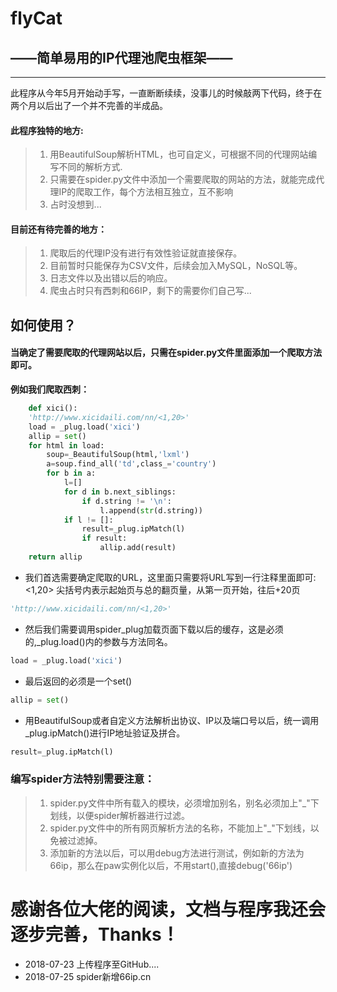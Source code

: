 # flyCat
## ——简单易用的IP代理池爬虫框架——
---
此程序从今年5月开始动手写，一直断断续续，没事儿的时候敲两下代码，终于在两个月以后出了一个并不完善的半成品。
#### 此程序独特的地方:
> 1. 用BeautifulSoup解析HTML，也可自定义，可根据不同的代理网站编写不同的解析方式.
 > 2. 只需要在spider.py文件中添加一个需要爬取的网站的方法，就能完成代理IP的爬取工作，每个方法相互独立，互不影响
 > 3. 占时没想到...
#### 目前还有待完善的地方：
> 1. 爬取后的代理IP没有进行有效性验证就直接保存。
> 2. 目前暂时只能保存为CSV文件，后续会加入MySQL，NoSQL等。
> 3. 日志文件以及出错以后的响应。
> 4. 爬虫占时只有西刺和66IP，剩下的需要你们自己写...
## 如何使用？
#### 当确定了需要爬取的代理网站以后，只需在spider.py文件里面添加一个爬取方法即可。
**例如我们爬取西刺：**
```python
    def xici():
    'http://www.xicidaili.com/nn/<1,20>'
    load = _plug.load('xici')
    allip = set()
    for html in load:  
        soup=_BeautifulSoup(html,'lxml')
        a=soup.find_all('td',class_='country')
        for b in a:
            l=[]
            for d in b.next_siblings:
                if d.string != '\n':
                    l.append(str(d.string))
            if l != []:
                result=_plug.ipMatch(l)
                if result:
                    allip.add(result)
    return allip
```
- 我们首选需要确定爬取的URL，这里面只需要将URL写到一行注释里面即可:
<1,20> 尖括号内表示起始页与总的翻页量，从第一页开始，往后+20页
```python
'http://www.xicidaili.com/nn/<1,20>'
```
- 然后我们需要调用spider_plug加载页面下载以后的缓存，这是必须的,_plug.load()内的参数与方法同名。
```python
load = _plug.load('xici')
```
- 最后返回的必须是一个set()
```python
allip = set()
```
- 用BeautifulSoup或者自定义方法解析出协议、IP以及端口号以后，统一调用_plug.ipMatch()进行IP地址验证及拼合。
```python
result=_plug.ipMatch(l)
```
### 编写spider方法特别需要注意：
> 1. spider.py文件中所有载入的模块，必须增加别名，别名必须加上"_"下划线，以便spider解析器进行过滤。
> 2. spider.py文件中的所有网页解析方法的名称，不能加上"_"下划线，以免被过滤掉。
> 3. 添加新的方法以后，可以用debug方法进行测试，例如新的方法为66ip，那么在paw实例化以后，不用start(),直接debug('66ip')
# 感谢各位大佬的阅读，文档与程序我还会逐步完善，Thanks！

- 2018-07-23 上传程序至GitHub....
- 2018-07-25 spider新增66ip.cn

